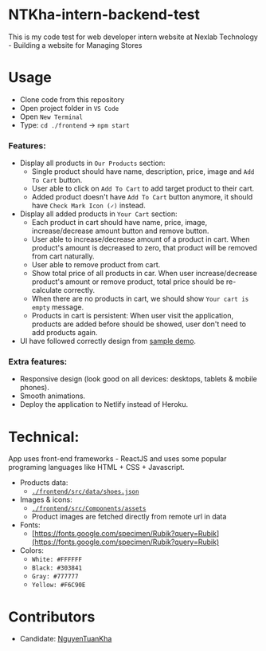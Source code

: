 # NTKha-intern-backend-test

This is my code test for web developer intern website at Nexlab Technology - Building a website for Managing Stores


# Usage

- Clone code from this repository
- Open project folder in `VS Code`
- Open `New Terminal`
- Type: `cd ./frontend` -> `npm start`


### Features:

- Display all products in `Our Products` section:
  - Single product should have name, description, price, image and `Add To Cart` button.
  - User able to click on `Add To Cart` to add target product to their cart.
  - Added product doesn't have `Add To Cart` button anymore, it should have `Check Mark Icon (✓)` instead.
- Display all added products in `Your Cart` section:
  - Each product in cart should have name, price, image, increase/decrease amount button and remove button.
  - User able to increase/decrease amount of a product in cart. When product's amount is decreased to zero, that product will be removed from cart naturally.
  - User able to remove product from cart.
  - Show total price of all products in car. When user increase/decrease product's amount or remove product, total price should be re-calculate correctly.
  - When there are no products in cart, we should show `Your cart is empty` message.
  - Products in cart is persistent: When user visit the application, products are added before should be showed, user don't need to add products again.
- UI have followed correctly design from [sample demo](https://gshoes.vercel.app).

### Extra features:

- Responsive design (look good on all devices: desktops, tablets & mobile phones).
- Smooth animations.
- Deploy the application to Netlify instead of Heroku.

# Technical:

App uses front-end frameworks - ReactJS and uses some popular programing languages like HTML + CSS + Javascript.

- Products data:
  - [`./frontend/src/data/shoes.json`](./frontend/src/data/shoes.json)
- Images & icons:
  - [`./frontend/src/Components/assets`](./frontend/src/Components/assets)
  - Product images are fetched directly from remote url in data
- Fonts:
  - [https://fonts.google.com/specimen/Rubik?query=Rubik](https://fonts.google.com/specimen/Rubik?query=Rubik)
- Colors:
  - `White: #FFFFFF`
  - `Black: #303841`
  - `Gray: #777777`
  - `Yellow: #F6C90E`

# Contributors

- Candidate: [NguyenTuanKha](https://github.com/TunKeyy)
